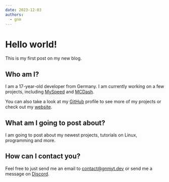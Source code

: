 ```yaml
---
date: 2023-12-03
authors:
  - gnm
---
```


# Hello world!

This is my first post on my new blog.

## Who am I?

I am a 17-year-old developer from Germany. I am currently working on a few projects,
including [MySpeed](https://myspeed.gnmyt.dev) and [MCDash](https://mcdash.gnmyt.dev).

You can also take a look at my [GitHub](https://github.com/gnmyt) profile to see more of my projects or check out
my [website](https://gnmyt.dev).

## What am I going to post about?

I am going to post about my newest projects, tutorials on Linux, programming and more.

## How can I contact you?

Feel free to just send me an email to [contact@gnmyt.dev](mailto:contact@gnmyt.dev) or send me a message
on [Discord](https://discord.com/users/386242172632170496).
